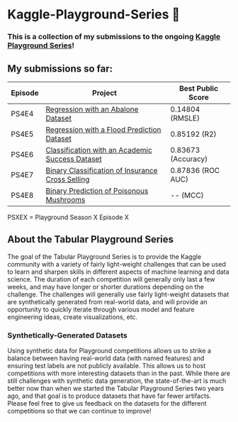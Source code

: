 # Kaggle-Playground-Series 🏅

### This is a collection of my submissions to the ongoing [Kaggle Playground Series](https://www.kaggle.com/organizations/kaggle/competitions)!

## My submissions so far:


| Episode | Project                                                                                                         | Best Public Score  |
|---------|-----------------------------------------------------------------------------------------------------------------|--------------------|
| PS4E4   | [Regression with an Abalone Dataset](./PS4E4-AbaloneRegression/README-PS4E4.md)                                 | 0.14804 (RMSLE)    |
| PS4E5   | [Regression with a Flood Prediction Dataset](./PS4E5-FloodPrediction/README-PS4E5.md)                           | 0.85192 (R2)       |
| PS4E6   | [Classification with an Academic Success Dataset](./PS4E6-AcademicSuccessClassification/README-PS4E6.md)        | 0.83673 (Accuracy) |
| PS4E7   | [Binary Classification of Insurance Cross Selling](./PS4E7-InsuranceCrossSellingClassification/README-PS4E7.md) | 0.87836 (ROC AUC)  |
| PS4E8   | [Binary Prediction of Poisonous Mushrooms](./PS4E8-BinaryPredictionOfPoisonousMushrooms/README-PS4E8.md)        | -- (MCC)           |

PSXEX = Playground Season X Episode X

## About the Tabular Playground Series

The goal of the Tabular Playground Series is to provide the Kaggle community with a variety of fairly light-weight challenges that can be used to learn and sharpen skills in different aspects of machine learning and data science. The duration of each competition will generally only last a few weeks, and may have longer or shorter durations depending on the challenge. The challenges will generally use fairly light-weight datasets that are synthetically generated from real-world data, and will provide an opportunity to quickly iterate through various model and feature engineering ideas, create visualizations, etc.

### Synthetically-Generated Datasets

Using synthetic data for Playground competitions allows us to strike a balance between having real-world data (with named features) and ensuring test labels are not publicly available. This allows us to host competitions with more interesting datasets than in the past. While there are still challenges with synthetic data generation, the state-of-the-art is much better now than when we started the Tabular Playground Series two years ago, and that goal is to produce datasets that have far fewer artifacts. Please feel free to give us feedback on the datasets for the different competitions so that we can continue to improve!
